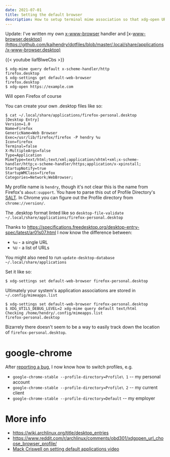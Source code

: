 ```yaml
---
date: 2021-07-01
title: Setting the default browser
description: How to setup terminal mime association so that xdg-open URL opens the right browser profile
---
```


Update: I've written my own [x-www-browser](https://github.com/kaihendry/dotfiles/blob/master/bin/x-www-browser) handler and [x-www-browser.desktop](https://github.com/kaihendry/dotfiles/blob/master/.local/share/applications/x-www-browser.desktop)

{{< youtube IiafBlweCbs >}}

	$ xdg-mime query default x-scheme-handler/http
	firefox.desktop
	$ xdg-settings get default-web-browser
	firefox.desktop
	$ xdg-open https://example.com

Will open Firefox of course

You can create your own .desktop files like so:

	$ cat ~/.local/share/applications/firefox-personal.desktop
	[Desktop Entry]
	Version=1.0
	Name=Firefox
	GenericName=Web Browser
	Exec=/usr/lib/firefox/firefox -P hendry %u
	Icon=firefox
	Terminal=false
	X-MultipleArgs=false
	Type=Application
	MimeType=text/html;text/xml;application/xhtml+xml;x-scheme-handler/http;x-scheme-handler/https;application/x-xpinstall;
	StartupNotify=true
	StartupWMClass=firefox
	Categories=Network;WebBrowser;

My profile name is `hendry`, though it's not clear this is the name from Firefox's `about:support`. You have to parse this out of Profile Directory's [SALT](https://www-archive.mozilla.org/start/1.5/faq/profile.html). In Chrome you can figure out the Profile directory from `chrome://version/`.

The .desktop format linted like so `desktop-file-validate ~/.local/share/applications/firefox-personal.desktop`

Thanks to <https://specifications.freedesktop.org/desktop-entry-spec/latest/ar01s07.html> I now know the difference between:
* `%u` - a single URL
* `%U` - a list of URLs

You might also need to run `update-desktop-database ~/.local/share/applications`

Set it like so:

	$ xdg-settings set default-web-browser firefox-personal.desktop

Ultimately your system's application associations are stored in `~/.config/mimeapps.list`

	$ xdg-settings set default-web-browser firefox-personal.desktop
	$ XDG_UTILS_DEBUG_LEVEL=2 xdg-mime query default text/html
	Checking /home/hendry/.config/mimeapps.list
	firefox-personal.desktop

Bizarrely there doesn't seem to be a way to easily track down the location of `firefox-personal.desktop`.

# google-chrome

After [reporting a bug](https://bugs.chromium.org/p/chromium/issues/detail?id=1226751#c1), I now know how to switch profiles, e.g. 

* `google-chrome-stable --profile-directory=Profile\ 1` -- my personal account
* `google-chrome-stable --profile-directory=Profile\ 2` -- my current client
* `google-chrome-stable --profile-directory=Default` -- my employer

# More info

* https://wiki.archlinux.org/title/desktop_entries
* https://www.reddit.com/r/archlinux/comments/obd301/xdgopen_url_choose_browser_profile/
* [Mack Criswell on setting default applications video](https://www.youtube.com/watch?v=VOR1sZ58HzY)
